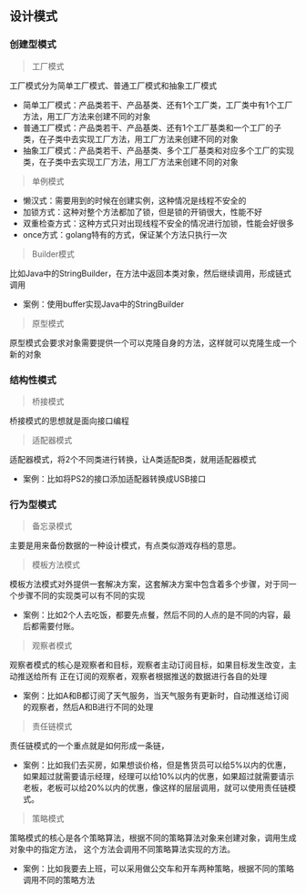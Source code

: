 ## 设计模式

### 创建型模式

> 工厂模式

工厂模式分为简单工厂模式、普通工厂模式和抽象工厂模式
- 简单工厂模式：产品类若干、产品基类、还有1个工厂类，工厂类中有1个工厂方法，用工厂方法来创建不同的对象
- 普通工厂模式：产品类若干、产品基类、还有1个工厂基类和一个工厂的子类，在子类中去实现工厂方法，用工厂方法来创建不同的对象
- 抽象工厂模式：产品类若干、产品基类、多个工厂基类和对应多个工厂的实现类，在子类中去实现工厂方法，用工厂方法来创建不同的对象

> 单例模式

- 懒汉式：需要用到的时候在创建实例，这种情况是线程不安全的
- 加锁方式：这种对整个方法都加了锁，但是锁的开销很大，性能不好
- 双重检查方式：这种方式只对出现线程不安全的情况进行加锁，性能会好很多
- once方式：golang特有的方式，保证某个方法只执行一次

> Builder模式

比如Java中的StringBuilder，在方法中返回本类对象，然后继续调用，形成链式调用

- 案例：使用buffer实现Java中的StringBuilder

> 原型模式

原型模式会要求对象需要提供一个可以克隆自身的方法，这样就可以克隆生成一个新的对象

### 结构性模式

> 桥接模式

桥接模式的思想就是面向接口编程

> 适配器模式

适配器模式，将2个不同类进行转换，让A类适配B类，就用适配器模式
- 案例：比如将PS2的接口添加适配器转换成USB接口

### 行为型模式

> 备忘录模式

主要是用来备份数据的一种设计模式，有点类似游戏存档的意思。

> 模板方法模式

模板方法模式对外提供一套解决方案，这套解决方案中包含着多个步骤，对于同一个步骤不同的实现类可以有不同的实现
- 案例：比如2个人去吃饭，都要先点餐，然后不同的人点的是不同的内容，最后都需要付账。

> 观察者模式

观察者模式的核心是观察者和目标，观察者主动订阅目标，如果目标发生改变，主动推送给所有
正在订阅的观察者，观察者根据推送的数据进行各自的处理
- 案例：比如A和B都订阅了天气服务，当天气服务有更新时，自动推送给订阅的观察者，然后A和B进行不同的处理

> 责任链模式

责任链模式的一个重点就是如何形成一条链，
 - 案例：比如我们去买房，如果想谈价格，但是售货员可以给5%以内的优惠，如果超过就需要请示经理，经理可以给10%以内的优惠，如果超过就需要请示老板，老板可以给20%以内的优惠，像这样的层层调用，就可以使用责任链模式。

> 策略模式

策略模式的核心是各个策略算法，根据不同的策略算法对象来创建对象，调用生成对象中的指定方法，
这个方法会调用不同策略算法实现的方法。
- 案例：比如我要去上班，可以采用做公交车和开车两种策略，根据不同的策略调用不同的策略方法
